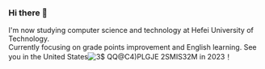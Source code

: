 ### Hi there 👋

<!--
**Fultz200/Fultz200** is a ✨ _special_ ✨ repository because its `README.md` (this file) appears on your GitHub profile.

Here are some ideas to get you started:

- 🔭 I’m currently working on ...
- 🌱 I’m currently learning ...
- 👯 I’m looking to collaborate on ...
- 🤔 I’m looking for help with ...
- 💬 Ask me about ...
- 📫 How to reach me: ...
- 😄 Pronouns: ...
- ⚡ Fun fact: ...
-->
I'm now studying computer science and technology at Hefei University of Technology.  
Currently focusing on grade points improvement and English learning. See you in the United States![3$ QQ@C4)PLGJE 2SMIS32M](https://user-images.githubusercontent.com/59692712/123756960-0b674500-d8f0-11eb-84db-91cd3451f4b3.png) in 2023！
